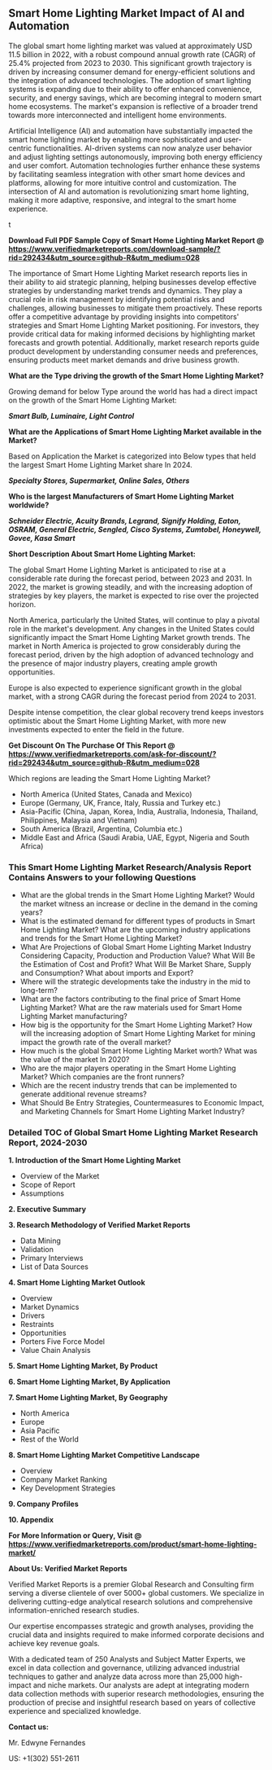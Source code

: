 <h2>Smart Home Lighting Market Impact of AI and Automation</h2><p>The global smart home lighting market was valued at approximately USD 11.5 billion in 2022, with a robust compound annual growth rate (CAGR) of 25.4% projected from 2023 to 2030. This significant growth trajectory is driven by increasing consumer demand for energy-efficient solutions and the integration of advanced technologies. The adoption of smart lighting systems is expanding due to their ability to offer enhanced convenience, security, and energy savings, which are becoming integral to modern smart home ecosystems. The market's expansion is reflective of a broader trend towards more interconnected and intelligent home environments.</p><p>Artificial Intelligence (AI) and automation have substantially impacted the smart home lighting market by enabling more sophisticated and user-centric functionalities. AI-driven systems can now analyze user behavior and adjust lighting settings autonomously, improving both energy efficiency and user comfort. Automation technologies further enhance these systems by facilitating seamless integration with other smart home devices and platforms, allowing for more intuitive control and customization. The intersection of AI and automation is revolutionizing smart home lighting, making it more adaptive, responsive, and integral to the smart home experience.</p>t</p><p id="" class=""><strong>Download Full PDF Sample Copy of Smart Home Lighting Market Report @ <a href="https://www.verifiedmarketreports.com/download-sample/?rid=292434&utm_source=github-R&utm_medium=028" target="_blank">https://www.verifiedmarketreports.com/download-sample/?rid=292434&utm_source=github-R&utm_medium=028</a></strong></p><p>The importance of&nbsp;Smart Home Lighting Market research reports lies in their ability to aid strategic planning, helping businesses develop effective strategies by understanding market trends and dynamics. They play a crucial role in risk management by identifying potential risks and challenges, allowing businesses to mitigate them proactively. These reports offer a competitive advantage by providing insights into competitors' strategies and Smart Home Lighting Market positioning. For investors, they provide critical data for making informed decisions by highlighting market forecasts and growth potential. Additionally, market research reports guide product development by understanding consumer needs and preferences, ensuring products meet market demands and drive business growth.</p><p><strong>What are the&nbsp;Type driving the growth of the Smart Home Lighting Market?</strong></p><p id="" class="">Growing demand for below Type around the world has had a direct impact on the growth of the Smart Home Lighting Market:</p><em><strong>Smart Bulb, Luminaire, Light Control</strong></em></p><strong>What are the&nbsp;Applications&nbsp;of Smart Home Lighting Market available in the Market?</strong></p><p id="" class="">Based on Application the Market is categorized into Below types that held the largest Smart Home Lighting Market share In 2024.</p><em><strong>Specialty Stores, Supermarket, Online Sales, Others</strong></em></p><strong>Who is the largest Manufacturers of Smart Home Lighting Market worldwide?</strong></p><p><em><strong>Schneider Electric, Acuity Brands, Legrand, Signify Holding, Eaton, OSRAM, General Electric, Sengled, Cisco Systems, Zumtobel, Honeywell, Govee, Kasa Smart</strong></em></p><p id="" class=""><strong>Short Description About Smart Home Lighting Market:</strong></p><p>The global Smart Home Lighting Market is anticipated to rise at a considerable rate during the forecast period, between 2023 and 2031. In 2022, the market is growing steadily, and with the increasing adoption of strategies by key players, the market is expected to rise over the projected horizon.</p><p>North America, particularly the United States, will continue to play a pivotal role in the market's development. Any changes in the United States could significantly impact the Smart Home Lighting Market growth trends. The market in North America is projected to grow considerably during the forecast period, driven by the high adoption of advanced technology and the presence of major industry players, creating ample growth opportunities.</p><p>Europe is also expected to experience significant growth in the global market, with a strong CAGR during the forecast period from 2024 to 2031.</p><p>Despite intense competition, the clear global recovery trend keeps investors optimistic about the Smart Home Lighting Market, with more new investments expected to enter the field in the future.</p><p id="" class=""><strong>Get Discount On The Purchase Of This Report @ <a href="https://www.verifiedmarketreports.com/ask-for-discount/?rid=292434&utm_source=github-R&utm_medium=028" target="_blank">https://www.verifiedmarketreports.com/ask-for-discount/?rid=292434&utm_source=github-R&utm_medium=028</a></strong></p>Which regions are leading the Smart Home Lighting Market?</p><ul><li>North America (United States, Canada and Mexico)</li><li>Europe (Germany, UK, France, Italy, Russia and Turkey etc.)</li><li>Asia-Pacific (China, Japan, Korea, India, Australia, Indonesia, Thailand, Philippines, Malaysia and Vietnam)</li><li>South America (Brazil, Argentina, Columbia etc.)</li><li>Middle East and Africa (Saudi Arabia, UAE, Egypt, Nigeria and South Africa)</li></ul><h3 id="" class="">This Smart Home Lighting Market Research/Analysis Report Contains Answers to your following Questions</h3><ul><li>What are the global trends in the Smart Home Lighting Market? Would the market witness an increase or decline in the demand in the coming years?</li><li>What is the estimated demand for different types of products in Smart Home Lighting Market? What are the upcoming industry applications and trends for the Smart Home Lighting Market?</li><li>What Are Projections of Global Smart Home Lighting Market Industry Considering Capacity, Production and Production Value? What Will Be the Estimation of Cost and Profit? What Will Be Market Share, Supply and Consumption? What about imports and Export?</li><li>Where will the strategic developments take the industry in the mid to long-term?</li><li>What are the factors contributing to the final price of Smart Home Lighting Market? What are the raw materials used for Smart Home Lighting Market manufacturing?</li><li>How big is the opportunity for the Smart Home Lighting Market? How will the increasing adoption of Smart Home Lighting Market for mining impact the growth rate of the overall market?</li><li>How much is the global Smart Home Lighting Market worth? What was the value of the market In 2020?</li><li>Who are the major players operating in the Smart Home Lighting Market? Which companies are the front runners?</li><li>Which are the recent industry trends that can be implemented to generate additional revenue streams?</li><li>What Should Be Entry Strategies, Countermeasures to Economic Impact, and Marketing Channels for Smart Home Lighting Market Industry?</li></ul><h3 id="" class="">Detailed TOC of Global Smart Home Lighting Market Research Report, 2024-2030</h3><p id="" class=""><strong>1. Introduction of the Smart Home Lighting Market</strong></p><ul><li>Overview of the Market</li><li>Scope of Report</li><li>Assumptions</li></ul><p id="" class=""><strong>2. Executive Summary</strong></p><p id="" class=""><strong>3. Research Methodology of Verified Market Reports</strong></p><ul><li>Data Mining</li><li>Validation</li><li>Primary Interviews</li><li>List of Data Sources</li></ul><p id="" class=""><strong>4. Smart Home Lighting Market Outlook</strong></p><ul><li>Overview</li><li>Market Dynamics</li><li>Drivers</li><li>Restraints</li><li>Opportunities</li><li>Porters Five Force Model</li><li>Value Chain Analysis</li></ul><p id="" class=""><strong>5. Smart Home Lighting Market, By Product</strong></p><p id="" class=""><strong>6. Smart Home Lighting Market, By Application</strong></p><p id="" class=""><strong>7. Smart Home Lighting Market, By Geography</strong></p><ul><li>North America</li><li>Europe</li><li>Asia Pacific</li><li>Rest of the World</li></ul><p id="" class=""><strong>8. Smart Home Lighting Market Competitive Landscape</strong></p><ul><li>Overview</li><li>Company Market Ranking</li><li>Key Development Strategies</li></ul><p id="" class=""><strong>9. Company Profiles</strong></p><p id="" class=""><strong>10. Appendix</strong></p><p id="" class=""><strong>For More Information or Query, Visit @ <a href="https://www.verifiedmarketreports.com/product/smart-home-lighting-market/" target="_blank">https://www.verifiedmarketreports.com/product/smart-home-lighting-market/</a></strong></p><p id="" class=""><strong>About Us: Verified Market Reports</strong></p><p id="" class="">Verified Market Reports is a premier Global Research and Consulting firm serving a diverse clientele of over 5000+ global customers. We specialize in delivering cutting-edge analytical research solutions and comprehensive information-enriched research studies.</p><p id="" class="">Our expertise encompasses strategic and growth analyses, providing the crucial data and insights required to make informed corporate decisions and achieve key revenue goals.</p><p id="" class="">With a dedicated team of 250 Analysts and Subject Matter Experts, we excel in data collection and governance, utilizing advanced industrial techniques to gather and analyze data across more than 25,000 high-impact and niche markets. Our analysts are adept at integrating modern data collection methods with superior research methodologies, ensuring the production of precise and insightful research based on years of collective experience and specialized knowledge.</p><p id="" class=""><strong>Contact us:</strong></p><p id="" class="">Mr. Edwyne Fernandes</p><p id="" class="">US: +1(302) 551-2611</p>